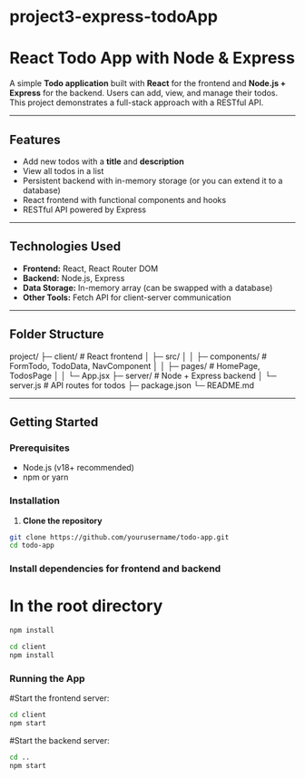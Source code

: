 # project3-express-todoApp
# React Todo App with Node & Express

A simple **Todo application** built with **React** for the frontend and **Node.js + Express** for the backend. Users can add, view, and manage their todos. This project demonstrates a full-stack approach with a RESTful API.

---

## Features

- Add new todos with a **title** and **description**
- View all todos in a list
- Persistent backend with in-memory storage (or you can extend it to a database)
- React frontend with functional components and hooks
- RESTful API powered by Express

---

## Technologies Used

- **Frontend:** React, React Router DOM
- **Backend:** Node.js, Express
- **Data Storage:** In-memory array (can be swapped with a database)
- **Other Tools:** Fetch API for client-server communication

---

## Folder Structure

project/
├─ client/ # React frontend
│ ├─ src/
│ │ ├─ components/ # FormTodo, TodoData, NavComponent
│ │ ├─ pages/ # HomePage, TodosPage
│ │ └─ App.jsx
├─ server/ # Node + Express backend
│ └─ server.js # API routes for todos
├─ package.json
└─ README.md

---

## Getting Started

### Prerequisites

- Node.js (v18+ recommended)
- npm or yarn

### Installation

1. **Clone the repository**

```bash
git clone https://github.com/yourusername/todo-app.git
cd todo-app
```

### Install dependencies for frontend and backend

# In the root directory
```bash
npm install

cd client
npm install
```

### Running the App

#Start the frontend server:
```bash
cd client
npm start
```
#Start the backend server:
```bash
cd ..
npm start
```